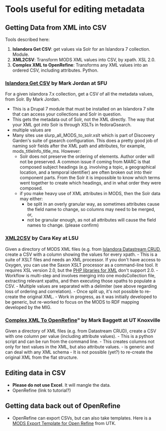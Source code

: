 # Tools useful for editing metadata

## Getting Data from XML into CSV

Tools described here:
1. **Islandora Get CSV**: get values via Solr for an Islandora 7 collection. Module.
1. **XML2CSV**: Transform MODS XML values into CSV, by xpath. XSL 2.0.
1. **Complex XML to OpenRefine**: Transforms any XML values into an ordered CSV, including attributes. Python.

### [Islandora Get CSV](https://github.com/mjordan/islandora_get_csv) by Mark Jordan at SFU
For a given islandora 7.x collection, get a CSV of all the metadata values, from Solr. By Mark Jordan.
  - This is a Drupal 7 module that must be installed on an Islandora 7 site that can access your collections and Solr in question. 
  - This gets the metadata out of Solr, not the XML directly. The way that your XML got _into_ Solr is through XSLTs in fedoraGsearch. 
  - multiple values are 
  - Many sites use slurp_all_MODS_to_solr.xslt which is part of Discovery Garden's suite of gsearch configuration. This does a pretty 
    good job of naming solr fields after the XML path and attributes, for example, mods_titleInfo_title_ms. 
    However:
      - Solr does not preserve the ordering of elements. Author order will not be preserved. A common issue if coming from MARC is that composed subject headings 
      (e.g. involving a topic, a geographical location, and a temporal identifier)
      are often broken out into their component parts. From the Solr it is impossible to know which terms went together to create which headings, 
      and in what order they were composed.       
      - if you make heavy use of XML attributes in MODS, then the Solr data may either:
        - be split in an overly granular way, as sometimes attributes cause the field name to change, so columns may need to be merged, or,
        - not be granular enough, as not all attributes will cause the field names to change. (please confirm)

### [XML2CSV](https://github.com/carakey/xml2csv) by Cara Key at LSU
Given a directory of MODS XML files (e.g. from [Islandora Datastream CRUD](https://github.com/SFULibrary/islandora_datastream_crud), create a CSV with a column showing the values for every xpath.
    - This is a suite of XSLT files and needs an XML processor. If you don't have access to Oxygen, you can use the Saxon XSLT processor as a command-line tool. It requires XSL version 2.0, but the [PHP libraries for XML](https://www.php.net/manual/en/book.xsl.php) don't support 2.0.
    - Workflow is multi-step and involves merging into one modsCollection file, extracting relevant xpaths, and then executing those xpaths to populate a CSV.
    - Multiple values are separated with a delimiter (see above regarding loss of ordering and correlation).
    - Once split up, it's not possible to re-create the original XML.
    - Work in progress, as it was initially developed to be generic, but re-worked to focus on the MODS to RDF mapping developed by the MIG. 

### [Complex XML To OpenRefine](https://github.com/markpbaggett/complex_xml_to_openrefine)" by Mark Baggett at UT Knoxville
Given a directory of XML files (e.g. from Datastream CRUD), create a CSV with one column per value (including attribute values). 
    - This is a python script and can be run from the command line.
    - This creates columns not only for text values in the XML, but also attribute values.
    - is generic and can deal with any XML schema
    - It is not possible (yet?) to re-create the original XML from the flat structure.

## Editing data in CSV

- **Please do not use Excel**. It will mangle the data.
- OpenRefine (link to tutorial?)

## Getting data back out of OpenRefine

- OpenRefine can export CSVs, but can also take templates. Here is a [MODS Export Template for Open Refine](https://github.com/UTKcataloging/tenncities/blob/master/cleaned_data/remediation_files/open_refine_template.md) from UTK.
    


